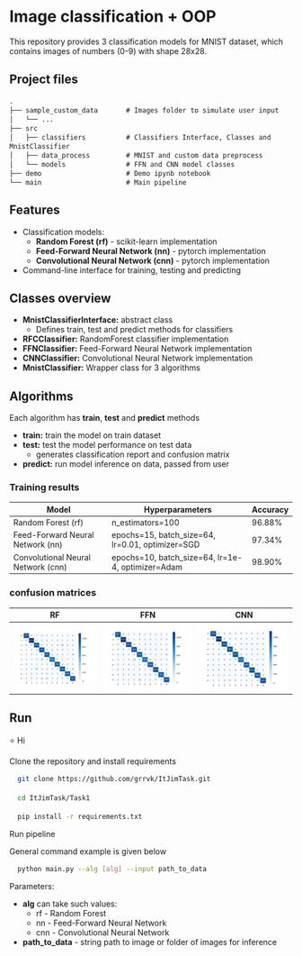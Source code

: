 # Image classification + OOP

This repository provides 3 classification models for MNIST dataset, 
which contains images of numbers (0-9) with shape 28x28.

## Project files

```
.
├── sample_custom_data       # Images folder to simulate user input
│   └── ...  
├── src                    
│   ├── classifiers          # Classifiers Interface, Classes and MnistClassifier
│   ├── data_process         # MNIST and custom data preprocess
│   └── models               # FFN and CNN model classes
├── demo                     # Demo ipynb notebook
└── main                     # Main pipeline 

```


## Features
- Classification models:
  - **Random Forest (rf)** - scikit-learn implementation
  - **Feed-Forward Neural Network (nn)** - pytorch implementation
  - **Convolutional Neural Network (cnn)** - pytorch implementation
- Command-line interface for training, testing and predicting

## Classes overview

- **MnistClassifierInterface:** abstract class
  - Defines train, test and predict methods for classifiers 
- **RFCClassifier:** RandomForest classifier implementation
- **FFNClassifier:** Feed-Forward Neural Network implementation
- **CNNClassifier:** Convolutional Neural Network implementation
- **MnistClassifier:** Wrapper class for 3 algorithms

## Algorithms

Each algorithm has **train**, **test** and **predict** methods
- **train:** train the model on train dataset
- **test:** test the model performance on test data
  - generates classification report and confusion matrix
- **predict:** run model inference on data, passed from user

### Training results

| Model       | Hyperparameters                                   | Accuracy |
|-------------|---------------------------------------------------|----------|
| Random Forest (rf) | n_estimators=100                                  | 96.88%   |
| Feed-Forward Neural Network (nn) | epochs=15, batch_size=64, lr=0.01, optimizer=SGD  | 97.34%   |
| Convolutional Neural Network (cnn) | epochs=10, batch_size=64, lr=1e-4, optimizer=Adam | 98.90%   |

### confusion matrices

| RF                           | FFN                           | CNN                            |   
|------------------------------|-------------------------------|--------------------------------|
| ![RF cfm](RM_display/rf.png) | ![FFN cfm](RM_display/nn.png) | ![CNN cfm](RM_display/cnn.png) |

## Run

:star: Hi

Clone the repository and install requirements

```bash
  git clone https://github.com/grrvk/ItJimTask.git
  
  cd ItJimTask/Task1
  
  pip install -r requirements.txt
```

Run pipeline

General command example is given below
```bash
  python main.py --alg [alg] --input path_to_data
```

Parameters:
- **alg** can take such values:
  - rf - Random Forest
  - nn - Feed-Forward Neural Network
  - cnn - Convolutional Neural Network
- **path_to_data** - string path to image or folder of images for inference








